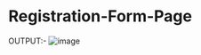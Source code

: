 # Registration-Form-Page
OUTPUT:-
![image](https://github.com/KUSHx123/Registration-Form-Page/assets/155224219/7838be13-aa42-4908-864c-8b670a32fe55)
